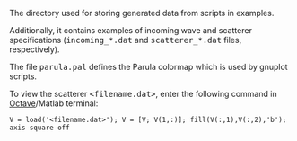 The directory used for storing generated data from scripts in examples.

Additionally, it contains examples of incoming wave and scatterer specifications (<tt>incoming_\*.dat</tt> and <tt>scatterer_\*.dat</tt> files, respectively).

The file <tt>parula.pal</tt> defines the Parula colormap which is used by gnuplot scripts.

To view the scatterer <tt>\<filename.dat\></tt>, enter the following command in [Octave](https://octave.org/)/Matlab terminal:
~~~
V = load('<filename.dat>'); V = [V; V(1,:)]; fill(V(:,1),V(:,2),'b'); axis square off
~~~
